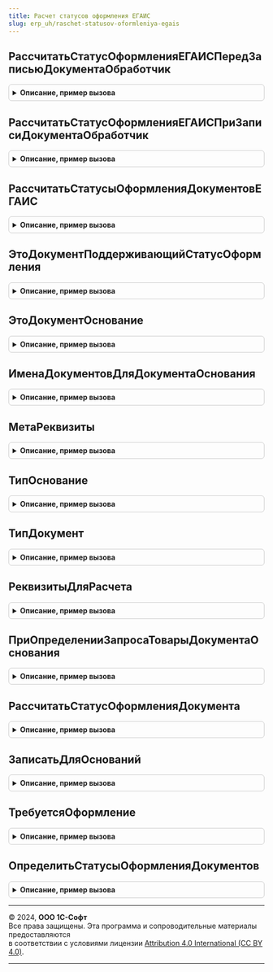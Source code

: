```yaml
---
title: Расчет статусов оформления ЕГАИС
slug: erp_uh/raschet-statusov-oformleniya-egais
---
```



## РассчитатьСтатусОформленияЕГАИСПередЗаписьюДокументаОбработчик
<details style="margin: 1em 0; padding: 0.5em; border: 1px solid #ccc; border-radius: 6px;">

<summary style="font-weight: bold; cursor: pointer;">Описание, пример вызова</summary>

```bsl

// Обработчик подписки на событие "Перед записью" документов ЕГАИС, поддерживающих статусы оформления.
//
// Параметры:
//	Источник 		- ОпределяемыйТип.ДокументыЕГАИСПоддерживающиеСтатусыОформленияОбъект - записываемый объект
//	Отказ 			- Булево - параметр, определяющий будет ли записываться объект
//	РежимЗаписи 	- Булево - режим записи документа
//	РежимПроведения - Булево - режим проведения документа
//
Процедура РассчитатьСтатусОформленияЕГАИСПередЗаписьюДокументаОбработчик(Источник, Отказ, РежимЗаписи, РежимПроведения) Экспорт
```

Пример вызова
```bsl
РасчетСтатусовОформленияЕГАИС.РассчитатьСтатусОформленияЕГАИСПередЗаписьюДокументаОбработчик(Источник, Отказ, РежимЗаписи, РежимПроведения) 
```
</details>

## РассчитатьСтатусОформленияЕГАИСПриЗаписиДокументаОбработчик
<details style="margin: 1em 0; padding: 0.5em; border: 1px solid #ccc; border-radius: 6px;">

<summary style="font-weight: bold; cursor: pointer;">Описание, пример вызова</summary>

```bsl

// Обработчик подписки на событие "При записи" документов ЕГАИС, поддерживающих статусы оформления, и их документов-оснований.
//
// Параметры:
//	Источник - ОпределяемыйТип.ОснованиеСтатусыОформленияДокументовЕГАИСОбъект - записываемый объект
//	Отказ 	 - Булево - параметр, определяющий будет ли записываться объект
//
Процедура РассчитатьСтатусОформленияЕГАИСПриЗаписиДокументаОбработчик(Источник, Отказ) Экспорт
```

Пример вызова
```bsl
РасчетСтатусовОформленияЕГАИС.РассчитатьСтатусОформленияЕГАИСПриЗаписиДокументаОбработчик(Источник, Отказ) 
```
</details>

## РассчитатьСтатусыОформленияДокументовЕГАИС
<details style="margin: 1em 0; padding: 0.5em; border: 1px solid #ccc; border-radius: 6px;">

<summary style="font-weight: bold; cursor: pointer;">Описание, пример вызова</summary>

```bsl

//Рассчитывает статусы оформления документов и записывает их в регистр сведений СтатусыОформленияДокументовЕГАИС.
//   ВАЖНО: все элементы массива Источники должны иметь одинаковый тип.
//
//Параметры:
//   Источники - Массив из ОпределяемыйТип.ДокументыЕГАИСПоддерживающиеСтатусыОформления, ОпределяемыйТип.ОснованиеСтатусыОформленияДокументовЕГАИС -
//
Процедура РассчитатьСтатусыОформленияДокументовЕГАИС(Источники) Экспорт
```

Пример вызова
```bsl
РасчетСтатусовОформленияЕГАИС.РассчитатьСтатусыОформленияДокументовЕГАИС(Источники) 
```
</details>

## ЭтоДокументПоддерживающийСтатусОформления
<details style="margin: 1em 0; padding: 0.5em; border: 1px solid #ccc; border-radius: 6px;">

<summary style="font-weight: bold; cursor: pointer;">Описание, пример вызова</summary>

```bsl

//Возвращает признак, что документ ЕГАИС поддерживает статусы оформления (по метаданным)
//
//Параметры:
//   Источник - Произвольный - проверяемый объект
//
//Возвращаемое значение:
//   Булево - это документ ЕГАИС поддерживающий статус оформления
//
Функция ЭтоДокументПоддерживающийСтатусОформления(Источник) Экспорт
```

Пример вызова
```bsl
Результат = РасчетСтатусовОформленияЕГАИС.ЭтоДокументПоддерживающийСтатусОформления(Источник) 
```
</details>

## ЭтоДокументОснование
<details style="margin: 1em 0; padding: 0.5em; border: 1px solid #ccc; border-radius: 6px;">

<summary style="font-weight: bold; cursor: pointer;">Описание, пример вызова</summary>

```bsl

//Возвращает признак, что проверяемый объект может являться основанием для документа ЕГАИС (по метаданным)
//
//Параметры:
//   Источник - Произвольный - проверяемый объект
//
//Возвращаемое значение:
//   Булево - это документ-основание для документа ЕГАИС.
//
Функция ЭтоДокументОснование(Источник) Экспорт
```

Пример вызова
```bsl
Результат = РасчетСтатусовОформленияЕГАИС.ЭтоДокументОснование(Источник) 
```
</details>

## ИменаДокументовДляДокументаОснования
<details style="margin: 1em 0; padding: 0.5em; border: 1px solid #ccc; border-radius: 6px;">

<summary style="font-weight: bold; cursor: pointer;">Описание, пример вызова</summary>

```bsl

//См. РасчетСтатусовОформленияИС.ИменаДокументовДляДокументаОснования.
//
//Возвращаемое значение:
//   Массив Из Строка - .
//
Функция ИменаДокументовДляДокументаОснования(ДокументОснование) Экспорт
```

Пример вызова
```bsl
Результат = РасчетСтатусовОформленияЕГАИС.ИменаДокументовДляДокументаОснования(ДокументОснование) 
```
</details>

## МетаРеквизиты
<details style="margin: 1em 0; padding: 0.5em; border: 1px solid #ccc; border-radius: 6px;">

<summary style="font-weight: bold; cursor: pointer;">Описание, пример вызова</summary>

```bsl

Функция МетаРеквизиты() Экспорт
```

Пример вызова
```bsl
Результат = РасчетСтатусовОформленияЕГАИС.МетаРеквизиты() 
```
</details>

## ТипОснование
<details style="margin: 1em 0; padding: 0.5em; border: 1px solid #ccc; border-radius: 6px;">

<summary style="font-weight: bold; cursor: pointer;">Описание, пример вызова</summary>

```bsl

Функция ТипОснование() Экспорт
```

Пример вызова
```bsl
Результат = РасчетСтатусовОформленияЕГАИС.ТипОснование() 
```
</details>

## ТипДокумент
<details style="margin: 1em 0; padding: 0.5em; border: 1px solid #ccc; border-radius: 6px;">

<summary style="font-weight: bold; cursor: pointer;">Описание, пример вызова</summary>

```bsl

Функция ТипДокумент() Экспорт
```

Пример вызова
```bsl
Результат = РасчетСтатусовОформленияЕГАИС.ТипДокумент() 
```
</details>

## РеквизитыДляРасчета
<details style="margin: 1em 0; padding: 0.5em; border: 1px solid #ccc; border-radius: 6px;">

<summary style="font-weight: bold; cursor: pointer;">Описание, пример вызова</summary>

```bsl

//Возвращает структуру с именами ключевых реквизитов документа-основания для документа ЕГАИС.
//   Значения этих реквизитов будут записаны в регистр сведений СтатусыОформленияДокументовЕГАИС.
//   Способ определения значения реквизита:
//     * Строка - имя реквизита документа-основания из которого следует взять значение (при обращении через
//     точку будет выполнено обращение к реквизиту первой строки одноименной ТЧ или к реквизиту реквизита основания);
//     * Произвольный - в т.ч. пустая строка - значение заполнения не зависящее от основания.
//
//Параметры:
//   МетаданныеОснования      - ОбъектМетаданныхДокумент - метаданные документа-основание из ОпределяемыйТип.ОснованиеСтатусыОформленияДокументовЕГАИС
//   МетаданныеДокументаЕГАИС - ОбъектМетаданныхДокумент - метаданные документа из ОпределяемыйТип.ДокументыЕГАИСПоддерживающиеСтатусыОформления
//
//Возвращаемое значение:
//   Структура - имена реквизитов (в качестве типа приведен тип соответствующего реквизита):
//     * Проведен      - Булево - документ-основание проведен.
//     * Дата          - Дата   - дата основания.
//     * Номер         - Строка - номер основания.
//     * Ответственный - ОпределяемыйТип.Пользователь - пользователь, оформивший документ-основание; значение по умолчанию "Ответственный".
//     * Контрагент    - ОпределяемыйТип.ОрганизацияКонтрагентГосИС - организация в документе-основании; значение по умолчанию "Организация".
//     * ТорговыйОбъект - ОпределяемыйТип.ТорговыйОбъектЕГАИС - торговая точка (склад) документа-основания; значение по умолчанию "Склад".
//
Функция РеквизитыДляРасчета(МетаданныеОснования, МетаданныеДокументаЕГАИС) Экспорт
```

Пример вызова
```bsl
Результат = РасчетСтатусовОформленияЕГАИС.РеквизитыДляРасчета(МетаданныеОснования, МетаданныеДокументаЕГАИС) 
```
</details>

## ПриОпределенииЗапросаТоварыДокументаОснования
<details style="margin: 1em 0; padding: 0.5em; border: 1px solid #ccc; border-radius: 6px;">

<summary style="font-weight: bold; cursor: pointer;">Описание, пример вызова</summary>

```bsl

//Позволяет определить текст и параметры запроса выборки данных из документов-основания для расчета статуса оформления.
//
//Параметры:
//   МетаданныеОснования - ОбъектМетаданных - метаданные документа из ОпределяемыйТип.Основание<Имя документа ЕГАИС>.
//   МетаданныеДокументаЕГАИС - ОбъектМетаданных - метаданные документа из ОпределяемыйТип.ДокументыЕГАИСПоддерживающиеСтатусыОформления.
//   ТекстЗапроса - Строка - текст запроса выборки данных, который надо определить.
//   ПараметрыЗапроса - Структура - дополнительные параметры запроса, требуемые для выполнения запроса
//       конкретного документа; при необходимости можно дополнить данную структуру.
//
Процедура ПриОпределенииЗапросаТоварыДокументаОснования(МетаданныеОснования, МетаданныеДокументаЕГАИС, Экспорт
```

Пример вызова
```bsl
РасчетСтатусовОформленияЕГАИС.ПриОпределенииЗапросаТоварыДокументаОснования(МетаданныеОснования, МетаданныеДокументаЕГАИС, );
```
</details>

## РассчитатьСтатусОформленияДокумента
<details style="margin: 1em 0; padding: 0.5em; border: 1px solid #ccc; border-radius: 6px;">

<summary style="font-weight: bold; cursor: pointer;">Описание, пример вызова</summary>

```bsl

//Рассчитывает статус оформления документа и записывает его в регистр сведений СтатусыОформленияДокументовЕГАИС.
//
//Параметры:
//   Источник - ОпределяемыйТип.ДокументыЕГАИСПоддерживающиеСтатусыОформления, ОпределяемыйТип.ОснованиеСтатусыОформленияДокументовЕГАИС, ОпределяемыйТип.ОснованиеСтатусыОформленияДокументовЕГАИСОбъект - источник необходимости расчета статуса.
//
Процедура РассчитатьСтатусОформленияДокумента(Источник) Экспорт
```

Пример вызова
```bsl
РасчетСтатусовОформленияЕГАИС.РассчитатьСтатусОформленияДокумента(Источник) 
```
</details>

## ЗаписатьДляОснований
<details style="margin: 1em 0; padding: 0.5em; border: 1px solid #ccc; border-radius: 6px;">

<summary style="font-weight: bold; cursor: pointer;">Описание, пример вызова</summary>

```bsl

//Служебная. Дорабатывает полученную таблицу реквизитов и записывает статусы оформления. Специфика ЕГАИС.
//
//Параметры:
//   ТаблицаРеквизитов - ТаблицаЗначений - собранные общим механизмом реквизиты для записи статуса
//
Процедура ЗаписатьДляОснований(ТаблицаРеквизитов) Экспорт
```

Пример вызова
```bsl
РасчетСтатусовОформленияЕГАИС.ЗаписатьДляОснований(ТаблицаРеквизитов) 
```
</details>

## ТребуетсяОформление
<details style="margin: 1em 0; padding: 0.5em; border: 1px solid #ccc; border-radius: 6px;">

<summary style="font-weight: bold; cursor: pointer;">Описание, пример вызова</summary>

```bsl

//Возвращает признак необходимости записи в регистр "Статусы оформления документов ЕГАИС"
//
//Параметры:
//   ДокументОснование  - ОпределяемыйТип.ОснованиеСтатусыОформленияДокументовЕГАИС - записываемый в регистр документ-основание.
//   Реквизиты - См. РеквизитыДляРасчета - влияющие на запись значения реквизитов основания.
//   КоличествоСтрокДокументовОснования - Соответствие - количество строк основания требующих оформления.
//   ДополнительныеПараметры - Неопределено - не используется в подсистеме
//
//Возвращаемое значение:
//   Булево - признак необходимости записи
//
Функция ТребуетсяОформление(ДокументОснование, Реквизиты, КоличествоСтрокДокументовОснования, ДополнительныеПараметры = Неопределено) Экспорт
```

Пример вызова
```bsl
Результат = РасчетСтатусовОформленияЕГАИС.ТребуетсяОформление(ДокументОснование, Реквизиты, КоличествоСтрокДокументовОснования, ДополнительныеПараметры);
```
</details>

## ОпределитьСтатусыОформленияДокументов
<details style="margin: 1em 0; padding: 0.5em; border: 1px solid #ccc; border-radius: 6px;">

<summary style="font-weight: bold; cursor: pointer;">Описание, пример вызова</summary>

```bsl

// Определяет текущий статус оформления документов ЕГАИС.
//   Особенности статуса оформления по сериям:
//     * Считается, что по одной номенклатуре в документе-основании серии либо указаны по всем строкам, либо отсутствуют.
//     * В случае, если в документе-основании серии не указаны, а в документе ЕГАИС указаны - это не ошибка оформления.
//   Возвращаемое соответствие в качестве ключей содержит ссылки на документы по которым происходит расчет,
//     а в качестве значений - структуру с полями:
//     * СтатусОформления         - статус оформления объекта
//     * ДополнительнаяИнформация - информация для отладки.
//
// Параметры:
//   МассивДокументов         - Массив Из ОпределяемыйТип.ОснованиеСтатусыОформленияДокументовЕГАИС - документы-основание для документа ЕГАИС
//   МетаданныеДокументаЕГАИС - ОбъектМетаданныхДокумент - метаданные документа из ОпределяемыйТип.ДокументыЕГАИСПоддерживающиеСтатусыОформления
//   МенеджерВТ               - МенеджерВременныхТаблиц - (см. СформироватьТаблицуТоварыДокументовОснования)
//
// Возвращаемое значение:
//   Соответствие - расчетные статусы оформления документов.
//
Функция ОпределитьСтатусыОформленияДокументов(МассивДокументов, МетаданныеДокументаЕГАИС, МенеджерВТ) Экспорт
```

Пример вызова
```bsl
Результат = РасчетСтатусовОформленияЕГАИС.ОпределитьСтатусыОформленияДокументов(МассивДокументов, МетаданныеДокументаЕГАИС, МенеджерВТ) 
```
</details>

---

© 2024, **ООО 1С-Софт**  
Все права защищены. Эта программа и сопроводительные материалы предоставляются  
в соответствии с условиями лицензии [Attribution 4.0 International (CC BY 4.0)](https://creativecommons.org/licenses/by/4.0/legalcode).

---
